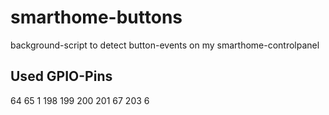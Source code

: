 # smarthome-buttons
background-script to detect button-events on my smarthome-controlpanel

## Used GPIO-Pins
64
65
1
198
199
200
201
67
203
6
